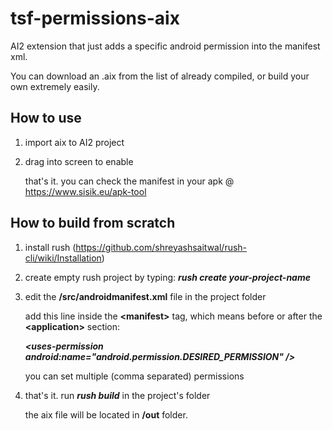 # tsf-permissions-aix
AI2 extension that just adds a specific android permission into the manifest xml.

You can download an .aix from the list of already compiled, or build your own extremely easily.

## How to use

1. import aix to AI2 project
2. drag into screen to enable

    that's it. you can check the manifest in your apk @ https://www.sisik.eu/apk-tool

## How to build from scratch

1. install rush (https://github.com/shreyashsaitwal/rush-cli/wiki/Installation)

2. create empty rush project by typing: ***rush create your-project-name***

3. edit the **/src/androidmanifest.xml** file in the project folder

      add this line inside the **\<manifest>** tag, which means before or after the **\<application>** section:
    
      ***\<uses-permission android:name="android.permission.DESIRED_PERMISSION" />***
      
      you can set multiple (comma separated) permissions
    
4. that's it. run ***rush build*** in the project's folder
    
      the aix file will be located in **/out** folder.

